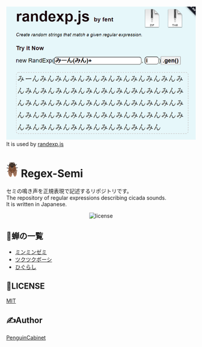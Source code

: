 ![img](img/img1.png)   
It is used by [randexp.js](https://github.com/fent/randexp.js)

# ![semi](img/semi_s2.png) Regex-Semi

セミの鳴き声を正規表現で記述するリポジトリです。  
The repository of regular expressions describing cicada sounds.  
It is written in Japanese. 

<div align="center">

![license](https://img.shields.io/badge/license-MIT-blue?style=flat-square)

</div>  

## 📖蝉の一覧
* [ミンミンゼミ](ミンミンゼミ.txt)
* [ツクツクボーシ](ツクツクボーシ.txt)
* [ひぐらし](ひぐらし.txt)

## 🎫LICENSE

[MIT](./LICENSE)

## ✍Author

[PenguinCabinet](https://github.com/PenguinCabinet)
